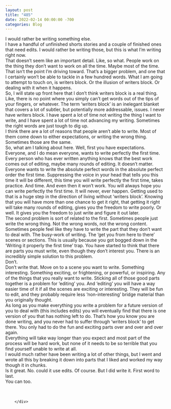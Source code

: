```yaml
---
layout: post
title: "485"
date: 2022-02-14 00:00:00 -700
categories: Blog
---
```


<div class="blog-content">
				<div class="paragraph"><span><span>I would rather be writing something else.</span></span><br><span></span><span><span>I have a handful of unfinished shorts stories and a couple of finished ones that need edits. I would rather be writing those, but this is what I&rsquo;m writing right now.</span></span><br><span></span><span><span>That doesn&rsquo;t seem like an important detail. Like, so what. People work on the thing they don&rsquo;t want to work on all the time. Maybe most of the time. That isn&rsquo;t the point I&rsquo;m driving toward. That&rsquo;s a bigger problem, and one that I certainly won&rsquo;t be able to tackle in a few hundred words. What I am going to attempt to touch on, is writers block. Or the illusion of writers block. Or dealing with it when it happens.</span></span><br><span></span><span><span>So, I will state up front here that I don&rsquo;t think writers block is a real thing. Like, there is no point where you simply can&rsquo;t get words out of the tips of your fingers, or whatever. The term &lsquo;writers block&rsquo; is an inelegant blanket that covers a lot of subtler, but potentially more addressable, issues. I never have writers block. I have spent a lot of time not writing the thing I want to write, and I have spent a lot of time not advancing my writing. Sometimes the right words are just tough to dig up.</span></span><br><span></span><span><span>I think there are a lot of reasons that people aren&rsquo;t able to write. Most of them come down to either expectations, or writing the wrong thing. Sometimes those are the same.</span></span><br><span></span><span><span>So, what am I talking about here. Well, first you have expectations. Everyone, and I do mean everyone, wants to write perfectly the first time. Every person who has ever written anything&nbsp;knows that the best work comes out of&nbsp;editing, maybe many rounds of editing.&nbsp;It doesn&rsquo;t matter. Everyone wants to write the absolute perfect words in the absolute perfect order the first time. Suppressing the voice in your head that tells you this time it will be different, this time you will write perfectly the first time, takes practice. And time. And even then it won&rsquo;t work. You will always hope you can write perfectly the first time. It will never, ever happen. Getting used to that is a huge step in the direction of living without &lsquo;writers block&rsquo;. Knowing that you will have more than one chance to get it right, that getting it right will take many rounds of editing, gives you the freedom to write poorly. Or well. It gives you the freedom to just write and figure it out later.</span></span><br><span></span><span><span>The second problem is sort of related to the first. Sometimes people just write the wrong thing. Not the wrong words, not the wrong content. Sometimes people feel like they have to write the part that they don&rsquo;t want to deal with. The busy-work of writing. The &lsquo;get you from here to there&rsquo; scenes or sections. This is usually because you got bogged down in the &lsquo;Writing it properly the first time&rsquo; trap. You have started to think that there are parts you must write, even though they don&rsquo;t interest you. There is an incredibly simple solution to this problem.&nbsp;</span></span><br><span></span><span><span>Don&rsquo;t.&nbsp;</span></span><br><span></span><span><span>Don&rsquo;t write that. Move on to a scene you want to write. Something interesting. Something exciting, or frightening, or powerful, or inspiring. Any of the things that you really want to write. Sticking all of those good parts together is a problem for &lsquo;editing&rsquo; you. And &lsquo;editing&rsquo; you will have a way easier time of it if all the scenes are exciting or interesting. They will be fun to edit, and they probably require less &lsquo;non-interesting&rsquo; bridge material than you originally thought.&nbsp;</span></span><br><span></span><span><span>As long as you make everything you write a problem for a future version of you to deal with (this includes edits) you will eventually find that there is one version of you that has nothing left to do. That&rsquo;s how you know you are done writing, and you never had to suffer through &lsquo;writers block&rsquo; to get there. You only had to do the fun and exciting parts over and over and over again.&nbsp;</span></span><br><span></span><span><span>Everything will take way longer than you expect and most part of the process will be hard work, but none of it needs to be so terrible that you find yourself unable to write at all.&nbsp;</span></span><br><span></span><span><span>I would much rather have been writing a lot of other things, but I went and wrote all this by breaking it down into parts that I liked and worked my way though it in chunks.</span></span><br><span></span><span><span>Is it great. No. could it use edits. Of course. But I did write it. First word to last.</span></span><br><span></span><span><span>You can too.</span></span><br><span></span><br><br></div>

		</div>
        